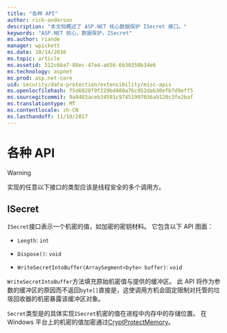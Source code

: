 ```yaml
---
title: "各种 API"
author: rick-anderson
description: "本文档概述了 ASP.NET 核心数据保护 ISecret 接口。"
keywords: "ASP.NET 核心，数据保护，ISecret"
ms.author: riande
manager: wpickett
ms.date: 10/14/2016
ms.topic: article
ms.assetid: 512c6ba7-88ec-47e4-a656-6b30350b34e6
ms.technology: aspnet
ms.prod: asp.net-core
uid: security/data-protection/extensibility/misc-apis
ms.openlocfilehash: f5d6920f9f229bd480a76c952dab30efb7d9eff5
ms.sourcegitcommit: 9a9483aceb34591c97451997036a9120c3fe2baf
ms.translationtype: MT
ms.contentlocale: zh-CN
ms.lasthandoff: 11/10/2017
---
```

# <a name="miscellaneous-apis"></a>各种 API

<a name="data-protection-extensibility-mics-apis"></a>

>[!WARNING]
> 实现的任意以下接口的类型应该是线程安全的多个调用方。

## <a name="isecret"></a>ISecret

`ISecret`接口表示一个机密的值，如加密的密钥材料。 它包含以下 API 图面：

* `Length`: `int`

* `Dispose()`: `void`

* `WriteSecretIntoBuffer(ArraySegment<byte> buffer)`: `void`

`WriteSecretIntoBuffer`方法填充原始机密值与提供的缓冲区。 此 API 将作为参数的缓冲区的原因而不返回`byte[]`直接是，这使调用方机会固定限制对托管的垃圾回收器的机密暴露该缓冲区对象。

`Secret`类型是的具体实现`ISecret`机密的值在进程中内存中的存储位置。 在 Windows 平台上的机密的值加密通过[CryptProtectMemory](https://msdn.microsoft.com/library/windows/desktop/aa380262(v=vs.85).aspx)。
